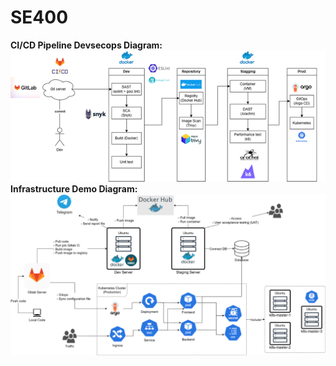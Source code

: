 # SE400

**CI/CD Pipeline Devsecops Diagram:**
![Image of CI/CD Pipeline Devsecops Diagram](./assets/CICD_Pipeline_Devsecops_Diagram.png)
**Infrastructure Demo Diagram:**
![Image of Infrastructure Demo Diagram](./assets/Infrastructure_Demo_Diagram.png)
